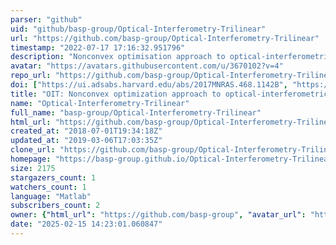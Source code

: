 ```yaml
---
parser: "github"
uid: "github/basp-group/Optical-Interferometry-Trilinear"
url: "https://github.com/basp-group/Optical-Interferometry-Trilinear"
timestamp: "2022-07-17 17:16:32.951796"
description: "Nonconvex optimisation approach to optical-interferometric imaging"
avatar: "https://avatars.githubusercontent.com/u/3670102?v=4"
repo_url: "https://github.com/basp-group/Optical-Interferometry-Trilinear"
doi: ["https://ui.adsabs.harvard.edu/abs/2017MNRAS.468.1142B", "https://ui.adsabs.harvard.edu/abs/2019ascl.soft06015B/abstract"]
title: "OIT: Nonconvex optimization approach to optical-interferometric imaging"
name: "Optical-Interferometry-Trilinear"
full_name: "basp-group/Optical-Interferometry-Trilinear"
html_url: "https://github.com/basp-group/Optical-Interferometry-Trilinear"
created_at: "2018-07-01T19:34:18Z"
updated_at: "2019-03-06T17:03:35Z"
clone_url: "https://github.com/basp-group/Optical-Interferometry-Trilinear.git"
homepage: "https://basp-group.github.io/Optical-Interferometry-Trilinear/"
size: 2175
stargazers_count: 1
watchers_count: 1
language: "Matlab"
subscribers_count: 2
owner: {"html_url": "https://github.com/basp-group", "avatar_url": "https://avatars.githubusercontent.com/u/3670102?v=4", "login": "basp-group", "type": "User"}
date: "2025-02-15 14:23:01.060847"
---
```

